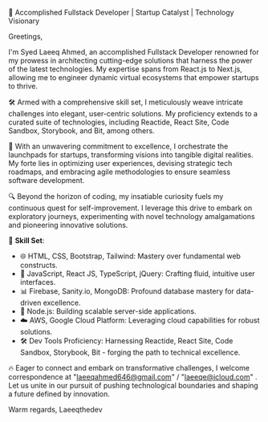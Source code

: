 👋 Accomplished Fullstack Developer | Startup Catalyst | Technology Visionary

Greetings,

I'm Syed Laeeq Ahmed, an accomplished Fullstack Developer renowned for my prowess in architecting cutting-edge solutions that harness the power of the latest technologies. My expertise spans from React.js to Next.js, allowing me to engineer dynamic virtual ecosystems that empower startups to thrive.

🛠️ Armed with a comprehensive skill set, I meticulously weave intricate challenges into elegant, user-centric solutions. My proficiency extends to a curated suite of technologies, including Reactide, React Site, Code Sandbox, Storybook, and Bit, among others.

🌟 With an unwavering commitment to excellence, I orchestrate the launchpads for startups, transforming visions into tangible digital realities. My forte lies in optimizing user experiences, devising strategic tech roadmaps, and embracing agile methodologies to ensure seamless software development.

🔍 Beyond the horizon of coding, my insatiable curiosity fuels my continuous quest for self-improvement. I leverage this drive to embark on exploratory journeys, experimenting with novel technology amalgamations and pioneering innovative solutions.

🔧 **Skill Set**:

- 🌐 HTML, CSS, Bootstrap, Tailwind: Mastery over fundamental web constructs.
- 🚀 JavaScript, React JS, TypeScript, jQuery: Crafting fluid, intuitive user interfaces.
- 📊 Firebase, Sanity.io, MongoDB: Profound database mastery for data-driven excellence.
- 🚀 Node.js: Building scalable server-side applications.
- ☁️ AWS, Google Cloud Platform: Leveraging cloud capabilities for robust solutions.
- 🛠️ Dev Tools Proficiency: Harnessing Reactide, React Site, Code Sandbox, Storybook, Bit - forging the path to technical excellence.

🔥 Eager to connect and embark on transformative challenges, I welcome correspondence at "laeeqahmed646@gmail.com" / "laeeqe@icloud.com" . Let us unite in our pursuit of pushing technological boundaries and shaping a future defined by innovation.

Warm regards,
Laeeqthedev
<!---
LaeeqtheDev/LaeeqtheDev is a ✨ special ✨ repository because its `README.md` (this file) appears on your GitHub profile.
You can click the Preview link to take a look at your changes.
--->
